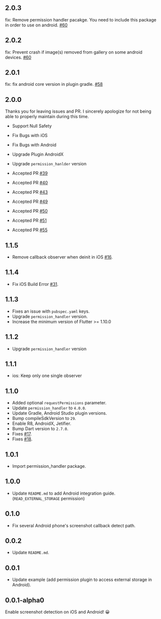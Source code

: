 ## 2.0.3

fix: Remove permission handler pacakge. You need to include this package in order to use on android. [#60](https://github.com/flutter-moum/flutter_screenshot_callback/pull/59)

## 2.0.2

fix: Prevent crash if image(s) removed from gallery on some android devices. [#60](https://github.com/flutter-moum/flutter_screenshot_callback/pull/60)

## 2.0.1

fix: fix android core version in plugin gradle. [#58](https://github.com/flutter-moum/flutter_screenshot_callback/pull/58)

## 2.0.0

Thanks you for leaving issues and PR.
I sincerely apologize for not being able to properly maintain during this time.

- Support Null Safety
- Fix Bugs with iOS
- Fix Bugs with Android
- Upgrade Plugin AndroidX
- Upgrade `permission_hanlder` version

- Accepted PR [#39](https://github.com/flutter-moum/flutter_screenshot_callback/pull/39)
- Accepted PR [#40](https://github.com/flutter-moum/flutter_screenshot_callback/pull/40)
- Accepted PR [#43](https://github.com/flutter-moum/flutter_screenshot_callback/pull/43)
- Accepted PR [#49](https://github.com/flutter-moum/flutter_screenshot_callback/pull/49)
- Accepted PR [#50](https://github.com/flutter-moum/flutter_screenshot_callback/pull/50)
- Accepted PR [#51](https://github.com/flutter-moum/flutter_screenshot_callback/pull/51)
- Accepted PR [#55](https://github.com/flutter-moum/flutter_screenshot_callback/pull/55)

## 1.1.5

- Remove callback observer when deinit in iOS [#16](https://github.com/flutter-moum/flutter_screenshot_callback/issues/16).

## 1.1.4

- Fix iOS Build Error [#31](https://github.com/flutter-moum/flutter_screenshot_callback/issues/31).

## 1.1.3

- Fixes an issue with `pubspec.yaml` keys.
- Upgrade `permission_handler` version.
- Increase the minimum version of Flutter >= 1.10.0

## 1.1.2

- Upgrade `permission_handler` version

## 1.1.1

- ios: Keep only one single observer

## 1.1.0

- Added optional `requestPermissions` parameter.
- Update `permission_handler` to `4.0.0`.
- Update Gradle, Android Studio plugin versions.
- Bump compileSdkVersion to `29`.
- Enable R8, AndroidX, Jetifier.
- Bump Dart version to `2.7.0`.
- Fixes [#17](https://github.com/flutter-moum/flutter_screenshot_callback/issues/17).
- Fixes [#18](https://github.com/flutter-moum/flutter_screenshot_callback/issues/18).

## 1.0.1

- Import permission_handler package.

## 1.0.0

- Update `README.md` to add Android integration guide. (`READ_EXTERNAL_STORAGE` permission)

## 0.1.0

- Fix several Android phone's screenshot callback detect path.

## 0.0.2

- Update `README.md`.

## 0.0.1

- Update example (add permission plugin to access external storage in Android).

## 0.0.1-alpha0

Enable screenshot detection on iOS and Android! 😀
